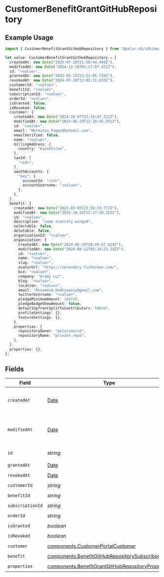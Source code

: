 # CustomerBenefitGrantGitHubRepository

## Example Usage

```typescript
import { CustomerBenefitGrantGitHubRepository } from "@polar-sh/sdk/models/components";

let value: CustomerBenefitGrantGitHubRepository = {
  createdAt: new Date("2025-07-20T21:58:44.449Z"),
  modifiedAt: new Date("2024-12-28T01:17:07.421Z"),
  id: "<value>",
  grantedAt: new Date("2025-02-15T22:53:05.739Z"),
  revokedAt: new Date("2024-07-20T13:01:21.633Z"),
  customerId: "<value>",
  benefitId: "<value>",
  subscriptionId: "<value>",
  orderId: "<value>",
  isGranted: false,
  isRevoked: false,
  customer: {
    createdAt: new Date("2024-10-07T23:19:47.321Z"),
    modifiedAt: new Date("2023-06-29T12:28:45.551Z"),
    id: "<value>",
    email: "Herminio_Pagac@hotmail.com",
    emailVerified: false,
    name: "<value>",
    billingAddress: {
      country: "Kazakhstan",
    },
    taxId: [
      "<id>",
    ],
    oauthAccounts: {
      "key": {
        accountId: "<id>",
        accountUsername: "<value>",
      },
    },
  },
  benefit: {
    createdAt: new Date("2023-03-05T23:56:33.777Z"),
    modifiedAt: new Date("2025-10-26T21:27:50.253Z"),
    id: "<value>",
    description: "come scarcely winged",
    selectable: false,
    deletable: false,
    organizationId: "<value>",
    organization: {
      createdAt: new Date("2024-06-29T20:49:57.624Z"),
      modifiedAt: new Date("2024-08-12T05:24:23.232Z"),
      id: "<value>",
      name: "<value>",
      slug: "<value>",
      avatarUrl: "https://secondary-fisherman.com/",
      bio: "<value>",
      company: "Grady LLC",
      blog: "<value>",
      location: "<value>",
      email: "Rosamond.Hodkiewicz@gmail.com",
      twitterUsername: "<value>",
      pledgeMinimumAmount: 104150,
      pledgeBadgeShowAmount: false,
      defaultUpfrontSplitToContributors: 508107,
      profileSettings: {},
      featureSettings: {},
    },
    properties: {
      repositoryOwner: "polarsource",
      repositoryName: "private_repo",
    },
  },
  properties: {},
};
```

## Fields

| Field                                                                                                                  | Type                                                                                                                   | Required                                                                                                               | Description                                                                                                            |
| ---------------------------------------------------------------------------------------------------------------------- | ---------------------------------------------------------------------------------------------------------------------- | ---------------------------------------------------------------------------------------------------------------------- | ---------------------------------------------------------------------------------------------------------------------- |
| `createdAt`                                                                                                            | [Date](https://developer.mozilla.org/en-US/docs/Web/JavaScript/Reference/Global_Objects/Date)                          | :heavy_check_mark:                                                                                                     | Creation timestamp of the object.                                                                                      |
| `modifiedAt`                                                                                                           | [Date](https://developer.mozilla.org/en-US/docs/Web/JavaScript/Reference/Global_Objects/Date)                          | :heavy_check_mark:                                                                                                     | Last modification timestamp of the object.                                                                             |
| `id`                                                                                                                   | *string*                                                                                                               | :heavy_check_mark:                                                                                                     | The ID of the object.                                                                                                  |
| `grantedAt`                                                                                                            | [Date](https://developer.mozilla.org/en-US/docs/Web/JavaScript/Reference/Global_Objects/Date)                          | :heavy_check_mark:                                                                                                     | N/A                                                                                                                    |
| `revokedAt`                                                                                                            | [Date](https://developer.mozilla.org/en-US/docs/Web/JavaScript/Reference/Global_Objects/Date)                          | :heavy_check_mark:                                                                                                     | N/A                                                                                                                    |
| `customerId`                                                                                                           | *string*                                                                                                               | :heavy_check_mark:                                                                                                     | N/A                                                                                                                    |
| `benefitId`                                                                                                            | *string*                                                                                                               | :heavy_check_mark:                                                                                                     | N/A                                                                                                                    |
| `subscriptionId`                                                                                                       | *string*                                                                                                               | :heavy_check_mark:                                                                                                     | N/A                                                                                                                    |
| `orderId`                                                                                                              | *string*                                                                                                               | :heavy_check_mark:                                                                                                     | N/A                                                                                                                    |
| `isGranted`                                                                                                            | *boolean*                                                                                                              | :heavy_check_mark:                                                                                                     | N/A                                                                                                                    |
| `isRevoked`                                                                                                            | *boolean*                                                                                                              | :heavy_check_mark:                                                                                                     | N/A                                                                                                                    |
| `customer`                                                                                                             | [components.CustomerPortalCustomer](../../models/components/customerportalcustomer.md)                                 | :heavy_check_mark:                                                                                                     | N/A                                                                                                                    |
| `benefit`                                                                                                              | [components.BenefitGitHubRepositorySubscriber](../../models/components/benefitgithubrepositorysubscriber.md)           | :heavy_check_mark:                                                                                                     | N/A                                                                                                                    |
| `properties`                                                                                                           | [components.BenefitGrantGitHubRepositoryProperties](../../models/components/benefitgrantgithubrepositoryproperties.md) | :heavy_check_mark:                                                                                                     | N/A                                                                                                                    |